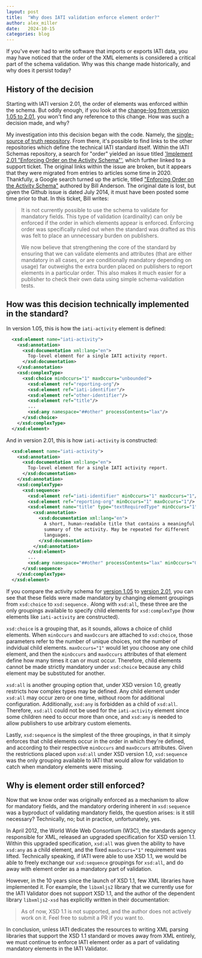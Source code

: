 ```yaml
---
layout: post
title:  "Why does IATI validation enforce element order?"
author: alex_miller
date:   2024-10-15
categories: blog
---
```


If you've ever had to write software that imports or exports IATI data, you may have noticed that the order of the XML elements is considered a critical part of the schema validation. Why was this change made historically, and why does it persist today?

## History of the decision

Starting with IATI version 2.01, the order of elements was enforced within the schema. But oddly enough, if you look at the [change-log from version 1.05 to 2.01](https://iatistandard.org/en/iati-standard/upgrades/upgrade-changelogs/integer-upgrade-to-2-01/2-01-changes/), you won't find any reference to this change. How was such a decision made, and why?

My investigation into this decision began with the code. Namely, the [single-source of truth repository](https://github.com/IATI/IATI-Standard-SSOT). From there, it's possible to find links to the other repositories which define the technical IATI standard itself. Within the IATI Schemas repository, a search for "order" yielded an issue titled ['Implement 2.01 "Enforcing Order on the Activity Schema"'](https://github.com/IATI/IATI-Schemas/issues/138), which further linked to a support ticket. The original links within the issue are broken, but it appears that they were migrated from entries to articles some time in 2020. Thankfully, a Google search turned up the article, titled ["Enforcing Order on the Activity Schema"](https://support.iatistandard.org/hc/en-us/articles/214393986-Enforcing-Order-on-the-Activity-Schema) authored by Bill Anderson. The original date is lost, but given the Github issue is dated July 2014, it must have been posted some time prior to that. In this ticket, Bill writes:

> It is not currently possible to use the schema to validate for mandatory fields. This type of validation (cardinality) can only be enforced if the order in which elements appear is enforced. Enforcing order was specifically ruled out when the standard was drafted as this was felt to place an unnecessary burden on publishers.
> 
> We now believe that strengthening the core of the standard by ensuring that we can validate elements and attributes (that are either mandatory in all cases, or are conditionally mandatory depending on usage) far outweighs the extra burden placed on publishers to report elements in a particular order. This also makes it much easier for a publisher to check their own data using simple schema-validation tests.

## How was this decision technically implemented in the standard?

In version 1.05, this is how the `iati-activity` element is defined:

```xml
  <xsd:element name="iati-activity">
    <xsd:annotation>
      <xsd:documentation xml:lang="en">
        Top-level element for a single IATI activity report.
      </xsd:documentation>
    </xsd:annotation>
    <xsd:complexType>
      <xsd:choice minOccurs="1" maxOccurs="unbounded">
        <xsd:element ref="reporting-org"/>
        <xsd:element ref="iati-identifier"/>
        <xsd:element ref="other-identifier"/>
        <xsd:element ref="title"/>
        ...
        <xsd:any namespace="##other" processContents="lax"/>
      </xsd:choice>
    </xsd:complexType>
  </xsd:element>
```

And in version 2.01, this is how `iati-activity` is constructed:

```xml
  <xsd:element name="iati-activity">
    <xsd:annotation>
      <xsd:documentation xml:lang="en">
        Top-level element for a single IATI activity report.
      </xsd:documentation>
    </xsd:annotation>
    <xsd:complexType>
      <xsd:sequence>
        <xsd:element ref="iati-identifier" minOccurs="1" maxOccurs="1"/>
        <xsd:element ref="reporting-org" minOccurs="1" maxOccurs="1"/>
        <xsd:element name="title" type="textRequiredType" minOccurs="1" maxOccurs="1">
          <xsd:annotation>
            <xsd:documentation xml:lang="en">
              A short, human-readable title that contains a meaningful
              summary of the activity. May be repeated for different
              languages.
            </xsd:documentation>
          </xsd:annotation>
        </xsd:element>
        ...
        <xsd:any namespace="##other" processContents="lax" minOccurs="0" maxOccurs="unbounded"/>
      </xsd:sequence>
    </xsd:complexType>
  </xsd:element>
```

If you compare the activity schema for [version 1.05](https://github.com/IATI/IATI-Schemas/blob/version-1.05/iati-activities-schema.xsd) to [version 2.01](https://github.com/IATI/IATI-Schemas/blob/version-2.01/iati-activities-schema.xsd), you can see that these fields were made mandatory by changing element groupings from `xsd:choice` to `xsd:sequence.` Along with `xsd:all`, these three are the only groupings available to specify child elements for `xsd:complexType` (how elements like `iati-activity` are constructed).

`xsd:choice` is a grouping that, as it sounds, allows a choice of child elements. When `minOccurs` and `maxOccurs` are attached to `xsd:choice`, those parameters refer to the number of unique choices, not the number of indvidual child elements. `maxOccurs="1"` would let you choose any one child element, and then the `minOccurs` and `maxOccurs` attributes of that element define how many times it can or must occur. Therefore, child elements cannot be made strictly mandatory under `xsd:choice` because any child element may be substituted for another.

`xsd:all` is another grouping option that, under XSD version 1.0, greatly restricts how complex types may be defined. Any child element under `xsd:all` may occur zero or one time, without room for additional configuration. Additionally, `xsd:any` is forbidden as a child of `xsd:all`. Therefore, `xsd:all` could not be used for the `iati-activity` element since some children need to occur more than once, and `xsd:any` is needed to allow publishers to use arbitrary custom elements.

Lastly, `xsd:sequence` is the simplest of the three groupings, in that it simply enforces that child elements occur in the order in which they're defined, and according to their respective `minOccurs` and `maxOccurs` attributes. Given the restrictions placed upon `xsd:all` under XSD version 1.0, `xsd:sequence` was the only grouping available to IATI that would allow for validation to catch when mandatory elements were missing.

## Why is element order still enforced?

Now that we know order was originally enforced as a mechanism to allow for mandatory fields, and the mandatory ordering inherent in `xsd:sequence` was a byproduct of validating mandatory fields, the question arises: is it still necessary? Technically, no; but in practice, unfortunately, yes.

In April 2012, the World Wide Web Consortium (W3C), the standards agency responsible for XML, released an upgraded specification for XSD version 1.1. Within this upgraded specification, `xsd:all` was given the ability to have `xsd:any` as a child element, and the fixed `maxOccurs="1"` requirement was lifted. Technically speaking, if IATI were able to use XSD 1.1, we would be able to freely exchange our `xsd:sequence` groupings for `xsd:all`, and do away with element order as a mandatory part of validation.

However, in the 10 years since the launch of XSD 1.1, few XML libraries have implemented it. For example, the `libxmljs2` library that we currently use for the IATI Validator does not support XSD 1.1, and the author of the dependent library `libxmljs2-xsd` has explicitly written in their documentation:

> As of now, XSD 1.1 is not supported, and the author does not actively work on it. Feel free to submit a PR if you want to.

In conclusion, unless IATI dedicates the resources to writing XML parsing libraries that support the XSD 1.1 standard or moves away from XML entirely, we must continue to enforce IATI element order as a part of validating mandatory elements in the IATI Validator.
